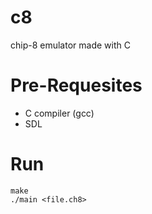 # c8
chip-8 emulator made with C

# Pre-Requesites
* C compiler (gcc)
* SDL

# Run
```console
make
./main <file.ch8>
```